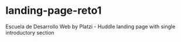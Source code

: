 # landing-page-reto1
Escuela de Desarrollo Web by Platzi - Huddle landing page with single introductory section
